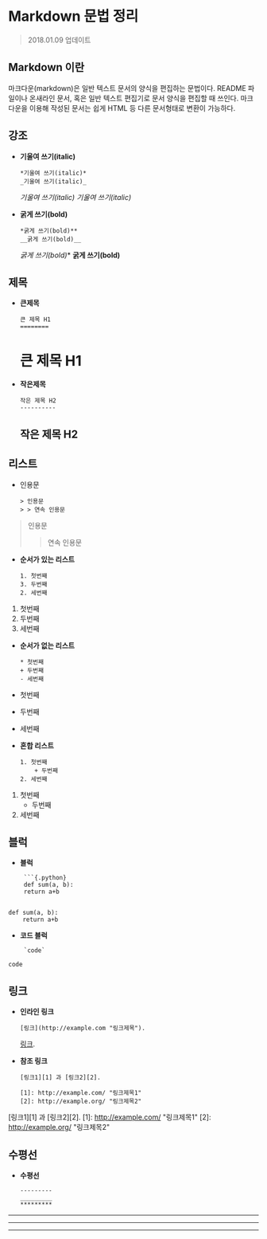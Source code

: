 # Markdown 문법 정리
> 2018.01.09 업데이트

## Markdown 이란

마크다운(markdown)은 일반 텍스트 문서의 양식을 편집하는 문법이다. README 파일이나 온새라인 문서, 혹은 일반 텍스트 편집기로 문서 양식을 편집할 때 쓰인다. 마크다운을 이용해 작성된 문서는 쉽게 HTML 등 다른 문서형태로 변환이 가능하다.

## 강조
* __기울여 쓰기(italic)__
    ```
    *기울여 쓰기(italic)*
    _기울여 쓰기(italic)_
    ```
    *기울여 쓰기(italic)*
    _기울여 쓰기(italic)_

* __굵게 쓰기(bold)__
    ```
    *굵게 쓰기(bold)**
    __굵게 쓰기(bold)__
    ```
    *굵게 쓰기(bold)**
    __굵게 쓰기(bold)__


## 제목
* __큰제목__
    ```
    큰 제목 H1
    ========
    ```
    큰 제목 H1
    ========

* __작은제목__
    ```
    작은 제목 H2
    ----------
    ```
    작은 제목 H2
    ----------

## 리스트
* 인용문
    ```
    > 인용문
    > > 연속 인용문 
    ```
> 인용문
> > 연속 인용문

* __순서가 있는 리스트__
    ```
    1. 첫번째
	3. 두번째
	2. 세번째
    ```

1. 첫번째
2. 두번째
3. 세번째 

* __순서가 없는 리스트__
    ```
    * 첫번째
	+ 두번째
	- 세번째
    ```

* 첫번째
+ 두번째
- 세번째 

* __혼합 리스트__
    ```
    1. 첫번째
		+ 두번째
	2. 세번째
    ```

1. 첫번째
	+ 두번째
2. 세번째 

## 블럭
* __블럭__
    ```
     ```{.python}
	 def sum(a, b):
     return a+b
	 ```
    ```
```{.python}
def sum(a, b):
    return a+b
```

* __코드 블럭__
    ```
     `code`
    ```
`code`

## 링크
* __인라인 링크__
	```
	[링크](http://example.com "링크제목").
	```
	[링크](http://example.com "링크제목").

* __참조 링크__
	```
	[링크1][1] 과 [링크2][2].

	[1]: http://example.com/ "링크제목1"
	[2]: http://example.org/ "링크제목2"
	```
[링크1][1] 과 [링크2][2].
[1]: http://example.com/ "링크제목1"
[2]: http://example.org/ "링크제목2"

## 수평선
* __수평선__
	```
	---------
	_________
	*********
	```

---------
_________
*********